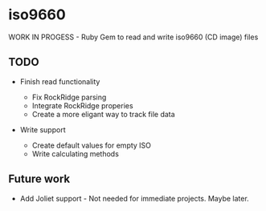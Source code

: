 iso9660
=======

WORK IN PROGESS - Ruby Gem to read and write iso9660 (CD image) files

## TODO
* Finish read functionality
  * Fix RockRidge parsing
  * Integrate RockRidge properies
  * Create a more eligant way to track file data

* Write support
  * Create default values for empty ISO
  * Write calculating methods

## Future work
  * Add Joliet support - Not needed for immediate projects.  Maybe later.

